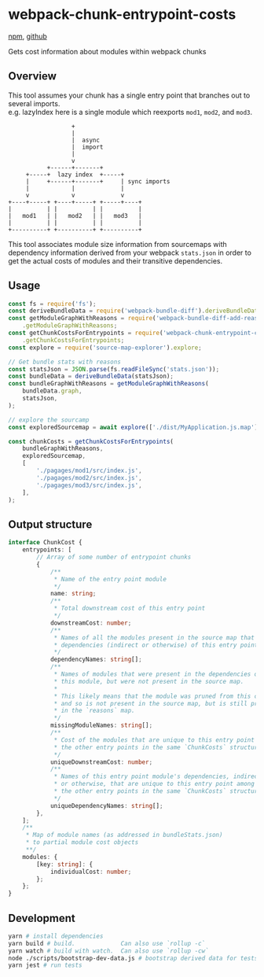 # webpack-chunk-entrypoint-costs

[npm](https://www.npmjs.com/package/webpack-chunk-entrypoint-costs), [github](https://github.com/Adjective-Object/webpack-chunk-entrypoint-costs)

Gets cost information about modules within webpack chunks

## Overview

This tool assumes your chunk has a single entry point that branches out to several imports.  
e.g. lazyIndex here is a single module which reexports `mod1`, `mod2`, and `mod3`.

```
                  +
                  |
                  |  async
                  |  import
                  |
                  v
           +------+-------+
     +-----+  lazy index  +-----+
     |     +------+-------+     | sync imports
     |            |             |
     v            v             v
+----+-----+ +----+-----+ +-----+----+
|          | |          | |          |
|   mod1   | |   mod2   | |   mod3   |
|          | |          | |          |
+----------+ +----------+ +----------+
```

This tool associates module size information from sourcemaps with dependency information
derived from your webpack `stats.json` in order to get the actual costs of modules and
their transitive dependencies.

## Usage

```ts
const fs = require('fs');
const deriveBundleData = require('webpack-bundle-diff').deriveBundleData;
const getModuleGraphWithReasons = require('webpack-bundle-diff-add-reasons')
    .getModuleGraphWithReasons;
const getChunkCostsForEntrypoints = require('webpack-chunk-entrypoint-costs')
    .getChunkCostsForEntrypoints;
const explore = require('source-map-explorer').explore;

// Get bundle stats with reasons
const statsJson = JSON.parse(fs.readFileSync('stats.json'));
const bundleData = deriveBundleData(statsJson);
const bundleGraphWithReasons = getModuleGraphWithReasons(
    bundleData.graph,
    statsJson,
);

// explore the sourcamp
const exploredSourcemap = await explore(['./dist/MyApplication.js.map']);

const chunkCosts = getChunkCostsForEntrypoints(
    bundleGraphWithReasons,
    exploredSourcemap,
    [
        './pagages/mod1/src/index.js',
        './pagages/mod2/src/index.js',
        './pagages/mod3/src/index.js',
    ],
);
```

## Output structure

```ts
interface ChunkCost {
    entrypoints: [
        // Array of some number of entrypoint chunks
        {
            /**
             * Name of the entry point module
             */
            name: string;
            /**
             * Total downstream cost of this entry point
             */
            downstreamCost: number;
            /**
             * Names of all the modules present in the source map that are in the
             * dependencies (indirect or otherwise) of this entry point
             */
            dependencyNames: string[];
            /**
             * Names of modules that were present in the dependencies of
             * this module, but were not present in the source map.
             *
             * This likely means that the module was pruned from this chunk,
             * and so is not present in the source map, but is still present
             * in the `reasons` map.
             */
            missingModuleNames: string[];
            /**
             * Cost of the modules that are unique to this entry point among
             * the other entry points in the same `ChunkCosts` structure
             */
            uniqueDownstreamCost: number;
            /**
             * Names of this entry point module's dependencies, indirect
             * or otherwise, that are unique to this entry point among
             * the other entry points in the same `ChunkCosts` structure
             */
            uniqueDependencyNames: string[];
        },
    ];
    /**
     * Map of module names (as addressed in bundleStats.json)
     * to partial module cost objects
     **/
    modules: {
        [key: string]: {
            individualCost: number;
        };
    };
}
```

## Development

```sh
yarn # install dependencies
yarn build # build.             Can also use `rollup -c`
yarn watch # build with watch.  Can also use `rollup -cw`
node ./scripts/bootstrap-dev-data.js # bootstrap derived data for tests
yarn jest # run tests
```
